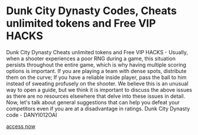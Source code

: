 # Dunk City Dynasty Codes, Cheats unlimited tokens and Free VIP HACKS

Dunk City Dynasty Cheats unlimited tokens and Free VIP HACKS - Usually, when a shooter experiences a poor RNG during a game, this situation persists throughout the entire game, which is why having multiple scoring options is important. If you are playing a team with dense spots, distribute them on the curve; If you have a reliable inside player, pass the ball to him instead of sweating profusely on the shooter. We believe this is an unusual way to open a guide, but we think it is important to discuss the above issues as there are no resources elsewhere that delve into these issues in detail. Now, let's talk about general suggestions that can help you defeat your competitors even if you are at a disadvantage in ratings. Dunk City Dynasty code - DANYI012OAI

[access now](https://dunkcitydynasty.quora.com/about)
